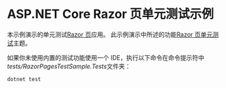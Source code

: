 # <a name="aspnet-core-razor-pages-unit-tests-sample"></a>ASP.NET Core Razor 页单元测试示例

本示例演示的单元测试[Razor 页](https://docs.microsoft.com/aspnet/core/mvc/razor-pages)应用。 此示例演示中所述的功能[Razor 页单元测试](https://docs.microsoft.com/aspnet/core/test/razor-pages-tests)主题。

如果你未使用内置的测试功能使用一个 IDE，执行以下命令在命令提示符中*tests/RazorPagesTestSample.Tests*文件夹：

```console
dotnet test
```

